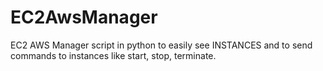 # EC2AwsManager
EC2 AWS Manager script in python to easily see INSTANCES and to send commands to instances like start, stop, terminate.
